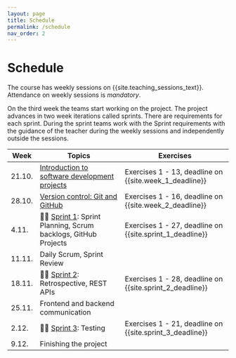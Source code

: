 ```yaml
---
layout: page
title: Schedule
permalink: /schedule
nav_order: 2
---
```


# Schedule

The course has weekly sessions on {{site.teaching_sessions_text}}. Attendance on weekly sessions is _mandatory_.

On the third week the teams start working on the project. The project advances in two week iterations called sprints. There are requirements for each sprint. During the sprint teams work with the Sprint requirements with the guidance of the teacher during the weekly sessions and independently outside the sessions.

| Week   | Topics                                                                       | Exercises                                                |
| ------ | ---------------------------------------------------------------------------- | -------------------------------------------------------- |
| 21.10. | [Introduction to software development projects](/introduction)          | Exercises 1 - 13, deadline on {{site.week_1_deadline}}   |
| 28.10. | [Version control: Git and GitHub](/git)                                      | Exercises 1 - 16, deadline on {{site.week_2_deadline}}   |
| 4.11.  | 🏃‍♂️ [Sprint 1](/sprint-1): Sprint Planning, Scrum backlogs, GitHub Projects | Exercises 1 - 27, deadline on {{site.sprint_1_deadline}} |
| 11.11. | Daily Scrum, Sprint Review                                     |                                                          |
| 18.11. | 🏃‍♂️ [Sprint 2](/sprint-2): Retrospective, REST APIs                           | Exercises 1 - 28, deadline on {{site.sprint_2_deadline}} |
| 25.11. | Frontend and backend communication                                   |                                                          |
| 2.12.  | 🏃‍♂️ [Sprint 3](/sprint-3): Testing                                            | Exercises 1 - 21, deadline on {{site.sprint_3_deadline}} |
| 9.12. | Finishing the project                                                        |                                                          |

